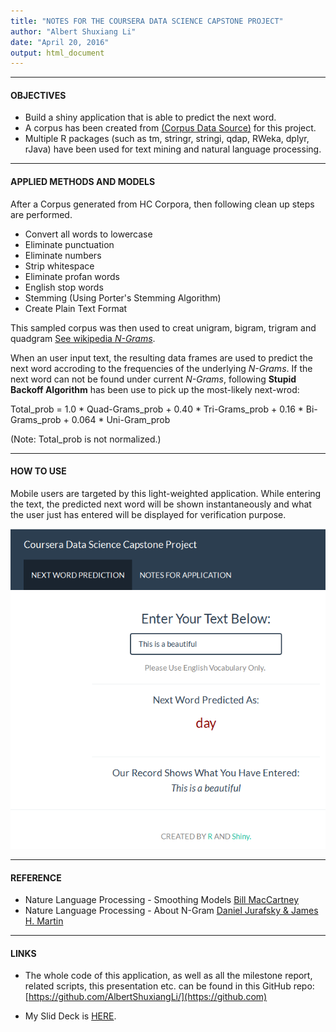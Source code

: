 ```yaml
---
title: "NOTES FOR THE COURSERA DATA SCIENCE CAPSTONE PROJECT"
author: "Albert Shuxiang Li"
date: "April 20, 2016"
output: html_document
---
```


******

#### OBJECTIVES

* Build a shiny application that is able to predict the next word.  
* A corpus has been created from [(Corpus Data Source)](https://d396qusza40orc.cloudfront.net/dsscapstone/dataset/Coursera-SwiftKey.zip) for this project. 
* Multiple R packages (such as tm, stringr, stringi, qdap, RWeka, dplyr, rJava) have been used for text mining and natural language processing.

******

#### APPLIED METHODS AND MODELS

After a Corpus generated from HC Corpora, then following clean up steps are performed.  
  
  * Convert all words to lowercase
  * Eliminate punctuation
  * Eliminate numbers
  * Strip whitespace
  * Eliminate profan words
  * English stop words
  * Stemming (Using Porter's Stemming Algorithm)
  * Create Plain Text Format

This sampled corpus was then used to creat unigram, bigram, trigram and quadgram [See wikipedia *N-Grams*](http://en.wikipedia.org/wiki/N-gram). 

When an user input text, the resulting data frames are used to predict the next word accroding to the frequencies of the underlying *N-Grams*. If the next word can not be found under current *N-Grams*, following **Stupid Backoff Algorithm** has been use to pick up the most-likely next-wrod:

Total_prob = 1.0 * Quad-Grams_prob 
                + 0.40 * Tri-Grams_prob 
                + 0.16 * Bi-Grams_prob 
                + 0.064 * Uni-Gram_prob

(Note: Total_prob is not normalized.)

******

#### HOW TO USE

Mobile users are targeted by this light-weighted application. While entering the text, the predicted next word will be shown instantaneously and what the user just has entered will be displayed for verification purpose.

![Application Screenshot](screen.png)

******

#### REFERENCE

* Nature Language Processing - Smoothing Models [Bill MacCartney](http://nlp.stanford.edu/~wcmac/papers/20050421-smoothing-tutorial.pdf)  
* Nature Language Processing - About N-Gram [Daniel Jurafsky & James H. Martin](https://lagunita.stanford.edu/c4x/Engineering/CS-224N/asset/slp4.pdf)


******

#### LINKS

* The whole code of this application, as well as all the milestone report, related scripts, this presentation  etc. can be found in this GitHub repo: [https://github.com/AlbertShuxiangLi/](https://github.com)

* My Slid Deck is [HERE](http://rpubs.com/).